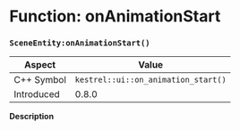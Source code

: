 
# Function: onAnimationStart
### `SceneEntity:onAnimationStart()`

| Aspect | Value |
| --- | --- |
| C++ Symbol | `kestrel::ui::on_animation_start()` |
| Introduced | 0.8.0 |

**Description**


